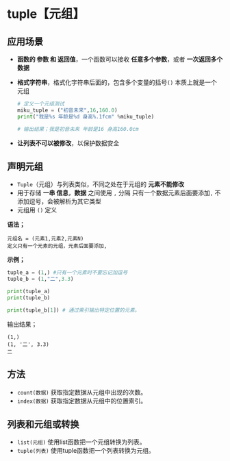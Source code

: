 # tuple【元组】

## 应用场景

- **函数的 参数 和 返回值**，一个函数可以接收 **任意多个参数**，或者 **一次返回多个数据**

- **格式字符串**，格式化字符串后面的，包含多个变量的括号`()` 本质上就是一个元组

  ```python
  # 定义一个元组测试
  miku_tuple = ("初音未来",16,160.0)
  print("我是%s 年龄是%d 身高%.1fcm" %miku_tuple)
  
  # 输出结果；我是初音未来 年龄是16 身高160.0cm
  ```

  

- **让列表不可以被修改**，以保护数据安全

## 声明元组

- `Tuple`（元组）与列表类似，不同之处在于元组的 **元素不能修改**
- 用于存储 **一串 信息**，**数据** 之间使用 `,` 分隔 只有一个数据元素后面要添加`,` 不添加逗号，会被解析为其它类型
- 元组用 `()` 定义

**语法；**

```
元组名 = (元素1,元素2,元素N)
定义只有一个元素的元组，元素后面要添加,
```



**示例；**

```python
tuple_a = (1,) #只有一个元素时不要忘记加逗号
tuple_b = (1,"二",3.3)

print(tuple_a)
print(tuple_b)

print(tuple_b[1]) # 通过索引输出特定位置的元素。

```

输出结果；

```
(1,)
(1, '二', 3.3)
二
```



## 方法

- `count(数据)` 获取指定数据从元组中出现的次数。
- `index(数据)` 获取指定数据从元组中的位置索引。

## 列表和元组或转换

- `list(元组)` 使用list函数把一个元组转换为列表。
- `tuple(列表)` 使用tuple函数把一个列表转换为元组。
